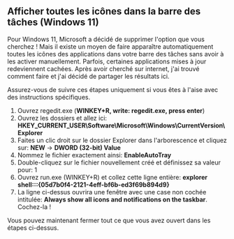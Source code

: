 ## Afficher toutes les icônes dans la barre des tâches (Windows 11)

Pour Windows 11, Microsoft a décidé de supprimer l'option que vous cherchez ! Mais il existe un moyen de faire apparaître automatiquement toutes les icônes des applications dans votre barre des tâches sans avoir à les activer manuellement. Parfois, certaines applications mises à jour redeviennent cachées. Après avoir cherché sur internet, j'ai trouvé comment faire et j'ai décidé de partager les résultats ici.

Assurez-vous de suivre ces étapes uniquement si vous êtes à l'aise avec des instructions spécifiques.

1. Ouvrez regedit.exe (**WINKEY+R, write: regedit.exe, press enter**)
2. Ouvrez les dossiers et allez ici: **HKEY_CURRENT_USER\Software\Microsoft\Windows\CurrentVersion\Explorer**
3. Faites un clic droit sur le dossier Explorer dans l'arborescence et cliquez sur: **NEW** -> **DWORD (32-bit) Value**
4. Nommez le fichier exactement ainsi:  **EnableAutoTray**
5. Double-cliquez sur le fichier nouvellement créé et définissez sa valeur pour: 1
6. Ouvrez run.exe (WINKEY+R) et collez cette ligne entière: **explorer shell:::{05d7b0f4-2121-4eff-bf6b-ed3f69b894d9}**
7. La ligne ci-dessus ouvrira une fenêtre avec une case non cochée intitulée: **Always show all icons and notifications on the taskbar**. Cochez-la !

Vous pouvez maintenant fermer tout ce que vous avez ouvert dans les étapes ci-dessus.
